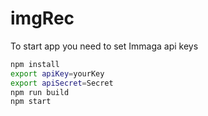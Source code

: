 # imgRec
To start app you need to set Immaga api keys

```sh
npm install
export apiKey=yourKey
export apiSecret=Secret
npm run build
npm start
```
